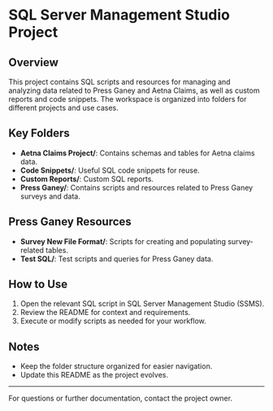 # SQL Server Management Studio Project

## Overview
This project contains SQL scripts and resources for managing and analyzing data related to Press Ganey and Aetna Claims, as well as custom reports and code snippets. The workspace is organized into folders for different projects and use cases.

## Key Folders
- **Aetna Claims Project/**: Contains schemas and tables for Aetna claims data.
- **Code Snippets/**: Useful SQL code snippets for reuse.
- **Custom Reports/**: Custom SQL reports.
- **Press Ganey/**: Contains scripts and resources related to Press Ganey surveys and data.

## Press Ganey Resources
- **Survey New File Format/**: Scripts for creating and populating survey-related tables.
- **Test SQL/**: Test scripts and queries for Press Ganey data.

## How to Use
1. Open the relevant SQL script in SQL Server Management Studio (SSMS).
2. Review the README for context and requirements.
3. Execute or modify scripts as needed for your workflow.

## Notes
- Keep the folder structure organized for easier navigation.
- Update this README as the project evolves.

---

For questions or further documentation, contact the project owner.

